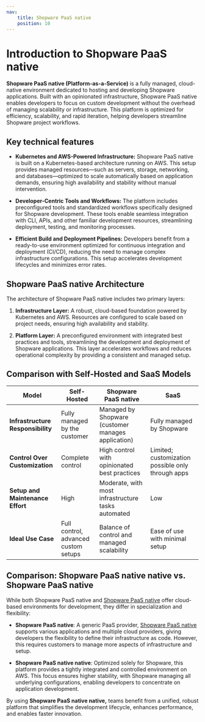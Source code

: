 ```yaml
---
nav:
    title: Shopware PaaS native
    position: 10
---
```


# Introduction to Shopware PaaS native

**Shopware PaaS native (Platform-as-a-Service)** is a fully managed, cloud-native environment dedicated to hosting and developing Shopware applications. Built with an opinionated infrastructure, Shopware PaaS native enables developers to focus on custom development without the overhead of managing scalability or infrastructure. This platform is optimized for efficiency, scalability, and rapid iteration, helping developers streamline Shopware project workflows.

## Key technical features

- **Kubernetes and AWS-Powered Infrastructure:** Shopware PaaS native is built on a Kubernetes-based architecture running on AWS. This setup provides managed resources—such as servers, storage, networking, and databases—optimized to scale automatically based on application demands, ensuring high availability and stability without manual intervention.

- **Developer-Centric Tools and Workflows:** The platform includes preconfigured tools and standardized workflows specifically designed for Shopware development. These tools enable seamless integration with CLI, APIs, and other familiar development resources, streamlining deployment, testing, and monitoring processes.

- **Efficient Build and Deployment Pipelines:** Developers benefit from a ready-to-use environment optimized for continuous integration and deployment (CI/CD), reducing the need to manage complex infrastructure configurations. This setup accelerates development lifecycles and minimizes error rates.

## Shopware PaaS native Architecture

The architecture of Shopware PaaS native includes two primary layers:

1. **Infrastructure Layer:** A robust, cloud-based foundation powered by Kubernetes and AWS. Resources are configured to scale based on project needs, ensuring high availability and stability.

2. **Platform Layer:** A preconfigured environment with integrated best practices and tools, streamlining the development and deployment of Shopware applications. This layer accelerates workflows and reduces operational complexity by providing a consistent and managed setup.

## Comparison with Self-Hosted and SaaS Models

| **Model**                         | **Self-Hosted**                      | **Shopware PaaS native**                                  | **SaaS**                                          |
|-----------------------------------|--------------------------------------|----------------------------------------------------|---------------------------------------------------|
| **Infrastructure Responsibility** | Fully managed by the customer        | Managed by Shopware (customer manages application) | Fully managed by Shopware                         |
| **Control Over Customization**    | Complete control                     | High control with opinionated best practices       | Limited; customization possible only through apps |
| **Setup and Maintenance Effort**  | High                                 | Moderate, with most infrastructure tasks automated | Low                                               |
| **Ideal Use Case**                | Full control, advanced custom setups | Balance of control and managed scalability         | Ease of use with minimal setup                    |

## Comparison: Shopware PaaS native native vs. Shopware PaaS native

While both Shopware PaaS native and [Shopware PaaS native](./../platformsh) offer cloud-based environments for development, they differ in specialization and flexibility:

- **Shopware PaaS native**: A generic PaaS provider, [Shopware PaaS native](./../platformsh) supports various applications and multiple cloud providers, giving developers the flexibility to define their infrastructure as code. However, this requires customers to manage more aspects of infrastructure and setup.

- **Shopware PaaS native native**: Optimized solely for Shopware, this platform provides a tightly integrated and controlled environment on AWS. This focus ensures higher stability, with Shopware managing all underlying configurations, enabling developers to concentrate on application development.

By using **Shopware PaaS native native,** teams benefit from a unified, robust platform that simplifies the development lifecycle, enhances performance, and enables faster innovation.
